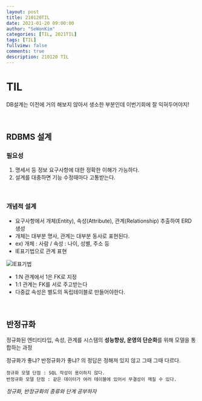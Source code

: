 ```yaml
---
layout: post
title: 210120TIL 
date: 2021-01-20 09:00:00
author: "SeWonKim"
categories: [TIL, 2021TIL]
tags: [TIL]
fullview: false
comments: true
description: 210120 TIL
---
```


# TIL

DB설계는 이전에 거의 해보지 않아서 생소한 부분인데 이번기회에 잘 익혀두어야지!

&nbsp;
&nbsp;

## RDBMS 설계

### 필요성

1. 명세서 등 정보 요구사항에 대한 정확한 이해가 가능하다.
2. 설계를 대충하면 기능 수정때마다 고통받는다.

&nbsp;

### 개념적 설계

- 요구사항에서 개체(Entity), 속성(Attribute), 관계(Relationship) 추출하여 ERD 생성
- 개체는 대부분 명사, 관계는 대부분 동사로 표현된다.
- ex) 개체 : 사람 / 속성 : 나이, 성별, 주소 등
- IE표기법으로 관계 표현

![IE표기법](https://stalker5217.github.io/assets/images/database/ie_relation.png)


- 1:N 관계에서 1은 FK로 지정
- 1:1 관계는 FK를 서로 주고받는다
- 다중값 속성은 별도의 독립테이블로 만들어야한다.


&nbsp;
&nbsp;

## 반정규화

정규화된 엔티티타입, 속성, 관계를 시스템의 **성능향상, 운영의 단순화**를 위해 모델을 통합하는 과정

정규화가 좋냐? 반정규화가 좋냐? 의 정답은 정해져 있지 않고 그때 그때 다르다.

```
정규화 모델 단점 : SQL 작성이 용이하지 않다.
반정규화 모델 단점 : 같은 데이터가 여러 테이블에 있어서 무결성이 깨질 수 있다.
```

_정규화, 반정규화의 종류와 단계 공부하자_

&nbsp;
&nbsp;
